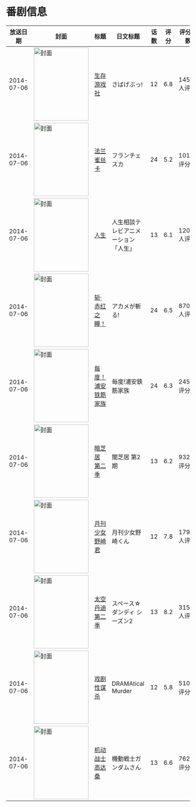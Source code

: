 # 番剧信息

|放送日期|封面|标题|日文标题|话数|评分|评分人数|
|---|---|---|---|---|---|---|
|2014-07-06|<img src="https://lain.bgm.tv/pic/cover/c/cc/82/82193_j5Ntc.jpg" alt="封面" style="width:150px;height:200px;object-fit:cover;">|[生存游戏社](https://bangumi.tv/subject/82193)|さばげぶっ!|12|6.8|1450人评分|
|2014-07-06|<img src="https://lain.bgm.tv/pic/cover/c/3a/b9/92415_8R6yk.jpg" alt="封面" style="width:150px;height:200px;object-fit:cover;">|[法兰雀丝卡](https://bangumi.tv/subject/92415)|フランチェスカ|24|5.2|101人评分|
|2014-07-06|<img src="https://lain.bgm.tv/pic/cover/c/be/47/92430_N5Ztj.jpg" alt="封面" style="width:150px;height:200px;object-fit:cover;">|[人生](https://bangumi.tv/subject/92430)|人生相談テレビアニメーション「人生」|13|6.1|1208人评分|
|2014-07-06|<img src="https://lain.bgm.tv/pic/cover/c/5e/e3/94244_aCTut.jpg" alt="封面" style="width:150px;height:200px;object-fit:cover;">|[斩·赤红之瞳！](https://bangumi.tv/subject/94244)|アカメが斬る!|24|6.5|8705人评分|
|2014-07-06|<img src="https://lain.bgm.tv/pic/cover/c/24/6b/95679_Z7Fhh.jpg" alt="封面" style="width:150px;height:200px;object-fit:cover;">|[每度！浦安铁筋家族](https://bangumi.tv/subject/95679)|毎度!浦安鉄筋家族|24|6.3|245人评分|
|2014-07-06|<img src="https://lain.bgm.tv/pic/cover/c/a2/c7/95824_6Lpt2.jpg" alt="封面" style="width:150px;height:200px;object-fit:cover;">|[暗芝居 第二季](https://bangumi.tv/subject/95824)|闇芝居 第2期|13|6.2|932人评分|
|2014-07-06|<img src="https://lain.bgm.tv/pic/cover/c/a0/20/100449_d101j.jpg" alt="封面" style="width:150px;height:200px;object-fit:cover;">|[月刊少女野崎君](https://bangumi.tv/subject/100449)|月刊少女野崎くん|12|7.8|17949人评分|
|2014-07-06|<img src="https://lain.bgm.tv/pic/cover/c/8e/30/100501_M7o32.jpg" alt="封面" style="width:150px;height:200px;object-fit:cover;">|[太空丹迪 第二季](https://bangumi.tv/subject/100501)|スペース☆ダンディ シーズン2|13|8.2|3150人评分|
|2014-07-06|<img src="https://lain.bgm.tv/pic/cover/c/a5/8f/100557_E1J5G.jpg" alt="封面" style="width:150px;height:200px;object-fit:cover;">|[戏剧性谋杀](https://bangumi.tv/subject/100557)|DRAMAtical Murder|12|5.8|510人评分|
|2014-07-06|<img src="https://lain.bgm.tv/pic/cover/c/de/93/106834_3H6kH.jpg" alt="封面" style="width:150px;height:200px;object-fit:cover;">|[机动战士高达桑](https://bangumi.tv/subject/106834)|機動戦士ガンダムさん|13|6.6|762人评分|
